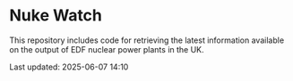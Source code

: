# Nuke Watch

This repository includes code for retrieving the latest information available on the output of EDF nuclear power plants in the UK.

Last updated: 2025-06-07 14:10